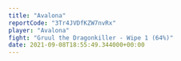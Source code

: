 ```yaml
---
title: "Avalona"
reportCode: "3Tr4JVDfKZW7nvRx"
player: "Avalona"
fight: "Gruul the Dragonkiller - Wipe 1 (64%)"
date: 2021-09-08T18:55:49.344000+00:00
---
```

